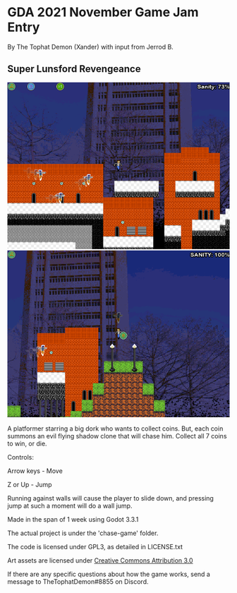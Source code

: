 # GDA 2021 November Game Jam Entry
By The Tophat Demon (Xander) with input from Jerrod B.

## Super Lunsford Revengeance
![screenshot 1](rel_scr0.png)
![screenshot 2](rel_scr1.png)

A platformer starring a big dork who wants to collect coins.
But, each coin summons an evil flying shadow clone that will chase him.
Collect all 7 coins to win, or die.

Controls:

Arrow keys - Move

Z or Up - Jump

Running against walls will cause the player to slide down, and pressing
jump at such a moment will do a wall jump.

Made in the span of 1 week using Godot 3.3.1

The actual project is under the 'chase-game' folder.

The code is licensed under GPL3, as detailed in LICENSE.txt

Art assets are licensed under [Creative Commons Attribution 3.0](https://creativecommons.org/licenses/by/3.0/)

If there are any specific questions about how the game works, send a message to TheTophatDemon#8855 on Discord.
